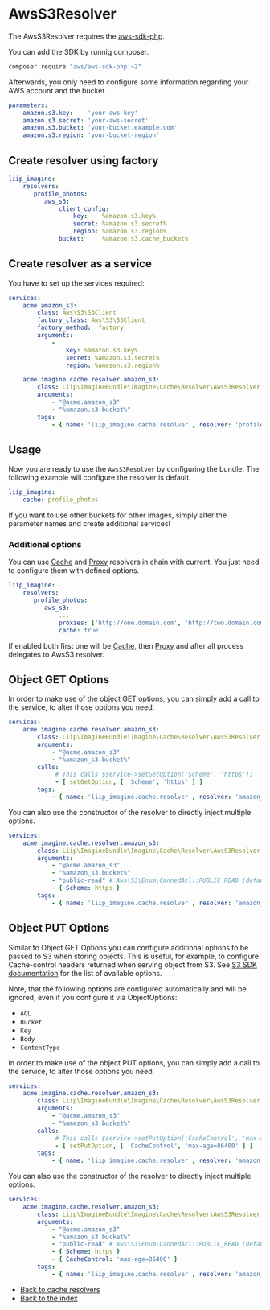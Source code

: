 # AwsS3Resolver

The AwsS3Resolver requires the [aws-sdk-php](https://github.com/aws/aws-sdk-php).

You can add the SDK by runnig composer.

```bash
composer require "aws/aws-sdk-php:~2"
```

Afterwards, you only need to configure some information regarding your AWS account and the bucket.

```yaml
parameters:
    amazon.s3.key:    'your-aws-key'
    amazon.s3.secret: 'your-aws-secret'
    amazon.s3.bucket: 'your-bucket.example.com'
    amazon.s3.region: 'your-bucket-region'
```

## Create resolver using factory

```yaml
liip_imagine:
    resolvers:
       profile_photos:
          aws_s3:
              client_config:
                  key:    %amazon.s3.key%
                  secret: %amazon.s3.secret%
                  region: %amazon.s3.region%
              bucket:     %amazon.s3.cache_bucket%
```

## Create resolver as a service

You have to set up the services required:

```yaml
services:
    acme.amazon_s3:
        class: Aws\S3\S3Client
        factory_class: Aws\S3\S3Client
        factory_method:  factory
        arguments:
            -
                key: %amazon.s3.key%
                secret: %amazon.s3.secret%
                region: %amazon.s3.region%

    acme.imagine.cache.resolver.amazon_s3:
        class: Liip\ImagineBundle\Imagine\Cache\Resolver\AwsS3Resolver
        arguments:
            - "@acme.amazon_s3"
            - "%amazon.s3.bucket%"
        tags:
            - { name: 'liip_imagine.cache.resolver', resolver: 'profile_photos' }
```

## Usage

Now you are ready to use the `AwsS3Resolver` by configuring the bundle.
The following example will configure the resolver is default.

```yaml
liip_imagine:
    cache: profile_photos
```

If you want to use other buckets for other images, simply alter the parameter names and create additional services!

### Additional options

You can use [Cache](./cache.md) and [Proxy](./proxy.md) resolvers in chain with current. You just need to configure them with defined options.

```yaml
liip_imagine:
    resolvers:
       profile_photos:
          aws_s3:
              ...
              proxies: ['http://one.domain.com', 'http://two.domain.com']
              cache: true
```

If enabled both first one will be [Cache](./cache.md), then [Proxy](./proxy.md) and after all process delegates to AwsS3 resolver.

## Object GET Options

In order to make use of the object GET options, you can simply add a call to the service, to alter those options you need.

``` yaml
services:
    acme.imagine.cache.resolver.amazon_s3:
        class: Liip\ImagineBundle\Imagine\Cache\Resolver\AwsS3Resolver
        arguments:
            - "@acme.amazon_s3"
            - "%amazon_s3.bucket%"
        calls:
             # This calls $service->setGetOption('Scheme', 'https');
             - [ setGetOption, [ 'Scheme', 'https' ] ]
        tags:
            - { name: 'liip_imagine.cache.resolver', resolver: 'amazon_s3' }
```

You can also use the constructor of the resolver to directly inject multiple options.

``` yaml
services:
    acme.imagine.cache.resolver.amazon_s3:
        class: Liip\ImagineBundle\Imagine\Cache\Resolver\AwsS3Resolver
        arguments:
            - "@acme.amazon_s3"
            - "%amazon_s3.bucket%"
            - "public-read" # Aws\S3\Enum\CannedAcl::PUBLIC_READ (default)
            - { Scheme: https }
        tags:
            - { name: 'liip_imagine.cache.resolver', resolver: 'amazon_s3' }
```

## Object PUT Options

Similar to Object GET Options you can configure additional options to be passed to S3 when storing objects.
This is useful, for example, to configure Cache-control headers returned when serving object from S3.
See [S3 SDK documentation](http://docs.aws.amazon.com/aws-sdk-php/latest/class-Aws.S3.S3Client.html#_putObject) for the list of available options.

Note, that the following options are configured automatically and will be ignored, even if you configure it via ObjectOptions:
* `ACL`
* `Bucket`
* `Key`
* `Body`
* `ContentType`

In order to make use of the object PUT options, you can simply add a call to the service, to alter those options you need.

``` yaml
services:
    acme.imagine.cache.resolver.amazon_s3:
        class: Liip\ImagineBundle\Imagine\Cache\Resolver\AwsS3Resolver
        arguments:
            - "@acme.amazon_s3"
            - "%amazon_s3.bucket%"
        calls:
             # This calls $service->setPutOption('CacheControl', 'max-age=86400');
             - [ setPutOption, [ 'CacheControl', 'max-age=86400' ] ]
        tags:
            - { name: 'liip_imagine.cache.resolver', resolver: 'amazon_s3' }
```

You can also use the constructor of the resolver to directly inject multiple options.

``` yaml
services:
    acme.imagine.cache.resolver.amazon_s3:
        class: Liip\ImagineBundle\Imagine\Cache\Resolver\AwsS3Resolver
        arguments:
            - "@acme.amazon_s3"
            - "%amazon_s3.bucket%"
            - "public-read" # Aws\S3\Enum\CannedAcl::PUBLIC_READ (default)
            - { Scheme: https }
            - { CacheControl: 'max-age=86400' }
        tags:
            - { name: 'liip_imagine.cache.resolver', resolver: 'amazon_s3' }
```

- [Back to cache resolvers](../cache-resolvers.md)
- [Back to the index](../index.md)
